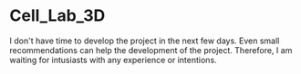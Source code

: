 # Cell_Lab_3D

I don't have time to develop the project in the next few days.
Even small recommendations can help the development of the project.
Therefore, I am waiting for intusiasts with any experience or intentions. 
